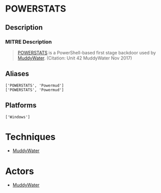 
# POWERSTATS

## Description

### MITRE Description

> [POWERSTATS](https://attack.mitre.org/software/S0223) is a PowerShell-based first stage backdoor used by [MuddyWater](https://attack.mitre.org/groups/G0069). (Citation: Unit 42 MuddyWater Nov 2017)

## Aliases

```
['POWERSTATS', 'Powermud']
['POWERSTATS', 'Powermud']
```

## Platforms

```
['Windows']
```

# Techniques


* [MuddyWater](../techniques/MuddyWater.md)


# Actors


* [MuddyWater](../actors/MuddyWater.md)


